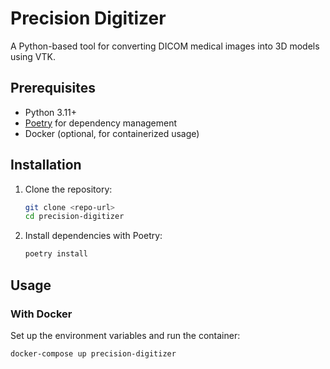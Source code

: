 # Precision Digitizer

A Python-based tool for converting DICOM medical images into 3D models using VTK.

## Prerequisites

- Python 3.11+
- [Poetry](https://python-poetry.org/) for dependency management
- Docker (optional, for containerized usage)

## Installation

1. Clone the repository:
    ```sh
    git clone <repo-url>
    cd precision-digitizer
    ```

2. Install dependencies with Poetry:
    ```sh
    poetry install
    ```

## Usage

### With Docker

Set up the environment variables and run the container:

```sh
docker-compose up precision-digitizer